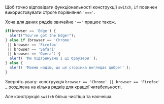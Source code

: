 Щоб точно відповідати функціональності конструкції `switch`, `if` повинен використовувати строге порівняння `'==='`.

Хоча для даних рядків звичайне `'=='` працює також.

```js no-beautify
if(browser == 'Edge') {
  alert("You've got the Edge!");
} else if (browser == 'Chrome'
 || browser == 'Firefox'
 || browser == 'Safari'
 || browser == 'Opera') {
  alert( 'Ми підтримуємо і ці браузери' );
} else {
  alert( 'Маємо надію, що ця сторінка виглядає добре!' );
}
```

Зверніть увагу: конструкція `browser == 'Chrome' || browser == 'Firefox' …` розділена на кілька рядків для кращої читабельності.

Але конструкція `switch` більш чистіша та наочніша.

